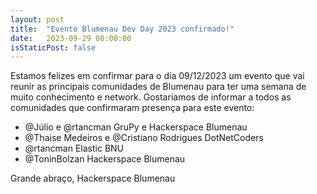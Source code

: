 ```yaml
---
layout: post
title:  "Evento Blumenau Dev Day 2023 confirmado!"
date:   2023-09-29 08:00:00
isStaticPost: false
---
```


Estamos felizes em confirmar para o dia 09/12/2023 um evento que vai reunir as principais comunidades de Blumenau para ter uma semana de muito conhecimento e network. Gostariamos de informar a todos as comunidades que confirmaram presença para este evento:

- @Júlio e @rtancman GruPy e Hackerspace Blumenau
- @Thaise Medeiros e @Cristiano Rodrigues DotNetCoders
- @rtancman Elastic BNU
- @ToninBolzan Hackerspace Blumenau

Grande abraço,
Hackerspace Blumenau

